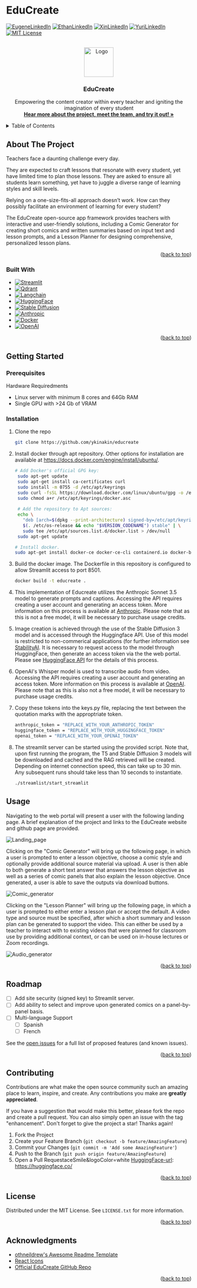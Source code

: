 # EduCreate

<!-- Improved compatibility of back to top link: See: https://github.com/othneildrew/Best-README-Template/pull/73 -->
<a id="readme-top"></a>
<!--
->

<!-- PROJECT SHIELDS -->
<!--
*** I'm using markdown "reference style" links for readability.
*** Reference links are enclosed in brackets [ ] instead of parentheses ( ).
*** See the bottom of this document for the declaration of the reference variables
*** for contributors-url, forks-url, etc. This is an optional, concise syntax you may use.
*** https://www.markdownguide.org/basic-syntax/#reference-style-links
-->
[![EugeneLinkedIn][eo_linkedin-shield]][eo_linkedin-url]
[![EthanLinkedIn][em_linkedin-shield]][em_linkedin-url]
[![XinLinkedIn][ls_linkedin-shield]][ls_linkedin-url]
[![YuriLinkedIn][yk_linkedin-shield]][yk_linkedin-url]
[![MIT License][license-shield]][license-url]



<!-- PROJECT LOGO -->
<br />
<div align="center">
  <a href="https://github.com/othneildrew/Best-README-Template">
    <img src="logo.png" alt="Logo" width="80" height="80">
  </a>

  <h3 align="center">EduCreate</h3>

  <p align="center">
    Empowering the content creator within every teacher and igniting the imagination of every student
    <br />
    <a href="https://sites.google.com/view/educreate-com/home"><strong>Hear more about the project, meet the team, and try it out! »</strong></a>
    <br />
  </p>
</div>



<!-- TABLE OF CONTENTS -->
<details>
  <summary>Table of Contents</summary>
  <ol>
    <li>
      <a href="#about-the-project">About The Project</a>
      <ul>
        <li><a href="#built-with">Built With</a></li>
      </ul>
    </li>
    <li>
      <a href="#getting-started">Getting Started</a>
      <ul>
        <li><a href="#prerequisites">Prerequisites</a></li>
        <li><a href="#installation">Installation</a></li>
      </ul>
    </li>
    <li><a href="#usage">Usage</a></li>
    <li><a href="#roadmap">Roadmap</a></li>
    <li><a href="#contributing">Contributing</a></li>
    <li><a href="#license">License</a></li>
    <li><a href="#contact">Contact</a></li>
    <li><a href="#acknowledgments">Acknowledgments</a></li>
  </ol>
</details>



<!-- ABOUT THE PROJECT -->
## About The Project

Teachers face a daunting challenge every day.

They are expected to craft lessons that resonate with every student, yet have limited time to plan those lessons. They are asked to ensure all students learn something, yet have to juggle a diverse range of learning styles and skill levels.

Relying on a one-size-fits-all approach doesn’t work. How can they possibly facilitate an environment of learning for every student?

The EduCreate open-source app framework provides teachers with interactive and user-friendly solutions, including a Comic Generator for creating short comics and written summaries based on input text and lesson prompts, and a Lesson Planner for designing comprehensive, personalized lesson plans.

<p align="right">(<a href="#readme-top">back to top</a>)</p>



### Built With

* [![Streamlit][Streamlit.js]][Streamlit-url]
* [![Qdrant][Qdrant.js]][Qdrant-url]
* [![Langchain][Langchain.js]][Langchain-url]
* [![HuggingFace][HuggingFace.io]][Huggingface-url]
* [![Stable Diffusion][StableDiffusion.dev]][StableDiffusion-url]
* [![Anthropic][Anthropic.com]][Anthropic-url]
* [![Docker][Docker.com]][Docker-url]
* [![OpenAI][openai.com]][openai-url]

<p align="right">(<a href="#readme-top">back to top</a>)</p>



<!-- GETTING STARTED -->
## Getting Started

### Prerequisites

Hardware Requiredments
* Linux server with minimum 8 cores and 64Gb RAM 
* Single GPU with >24 Gb of VRAM


### Installation

1. Clone the repo
   ```sh
   git clone https://github.com/ykinakin/educreate
   ```
3. Install docker through apt repository. Other options for installation are available at https://docs.docker.com/engine/install/ubuntu/.
   ```sh
   # Add Docker's official GPG key:
    sudo apt-get update
    sudo apt-get install ca-certificates curl
    sudo install -m 0755 -d /etc/apt/keyrings
    sudo curl -fsSL https://download.docker.com/linux/ubuntu/gpg -o /etc/apt/keyrings/docker.asc
    sudo chmod a+r /etc/apt/keyrings/docker.asc
    
    # Add the repository to Apt sources:
    echo \
      "deb [arch=$(dpkg --print-architecture) signed-by=/etc/apt/keyrings/docker.asc] https://download.docker.com/linux/ubuntu \
      $(. /etc/os-release && echo "$VERSION_CODENAME") stable" | \
      sudo tee /etc/apt/sources.list.d/docker.list > /dev/null
    sudo apt-get update

   # Install docker. 
   sudo apt-get install docker-ce docker-ce-cli containerd.io docker-buildx-plugin docker-compose-plugin
   ```
4. Build the docker image. The Dockerfile in this repository is configured to allow Streamlit access to port 8501. 
   ```sh
   docker build -t educreate .
   ```

5. This implementation of Educreate utilizes the Anthropic Sonnet 3.5 model to generate prompts and captions. Accessing the API requires creating a user account and generating an access token. More information on this process is available at [Anthropic](https://www.anthropic.com/api). Please note that as this is not a free model, it will be necessary to purchase usage credits. 

6. Image creation is achieved through the use of the Stable Diffusion 3 model and is accessed through the Huggingface API. Use of this model is restricted to non-commerical applications (for further information see [StabilityAI](https://stability.ai/license#select_membership). It is necessary to request access to the model through HuggingFace, then generate an access token via the the web portal. Please see [HuggingFace API](https://huggingface.co/docs/hub/en/security-tokens) for the details of this process.

7. OpenAI's Whisper model is used to transcribe audio from video. Accessing the API requires creating a user account and generating an access token. More information on this process is available at [OpenAI](https://platform.openai.com/docs/quickstart). Please note that as this is also not a free model, it will be necessary to purchase usage credits. 

8. Copy these tokens into the keys.py file, replacing the text between the quotation marks with the approptriate token. 
   ```sh
   anthropic_token = "REPLACE_WITH_YOUR_ANTHROPIC_TOKEN"
   huggingface_token = "REPLACE_WITH_YOUR_HUGGINGFACE_TOKEN"
   openai_token = "REPLACE_WITH_YOUR_OPENAI_TOKEN"
   ```

7. The streamlit server can be started using the provided script. Note that, upon first running the program, the T5 and Stable Diffusion 3 models will be downloaded and cached and the RAG retrieved will be created. Depending on internet connection speed, this can take up to 30 min. Any subsequent runs should take less than 10 seconds to instantiate. 
   ```sh
   ./streamlist/start_streamlit
   ```

<!-- USAGE EXAMPLES -->
## Usage

Navigating to the web portal will present a user with the following landing page. A brief explanation of the project and links to the EduCreate website and github page are provided. 

![Landing_page](streamlit/Landing_page.png?raw=true "Landing_page")

Clicking on the "Comic Generator" will bring up the following page, in which a user is prompted to enter a lesson objective, choose a comic style and optionally provide additional source material via upload. A user is then able to both generate a short text answer that answers the lesson objective as well as a series of comic panels that also explain the lesson objective. Once generated, a user is able to save the outputs via download buttons. 

![Comic_generator](streamlit/Video_output.png?raw=true "Comic_generator")

Clicking on the "Lesson Planner" will bring up the following page, in which a user is prompted to either enter a lesson plan or accept the default. A video type and source must be specified, after which a short summary and lesson plan can be generated to support the video. This can either be used by a teacher to interact with to existing videos that were planned for classroom use by providing additional context, or can be used on in-house lectures or Zoom recordings. 

![Audio_generator](streamlit/Audio_output.png?raw=true "Audio_generator")


<p align="right">(<a href="#readme-top">back to top</a>)</p>



<!-- ROADMAP -->
## Roadmap

- [ ] Add site security (signed key) to Streamlit server. 
- [ ] Add ability to select and improve upon generated comics on a panel-by-panel basis.
- [ ] Multi-language Support
    - [ ] Spanish
    - [ ] French

See the [open issues](https://github.com/othneildrew/Best-README-Template/issues) for a full list of proposed features (and known issues).

<p align="right">(<a href="#readme-top">back to top</a>)</p>



<!-- CONTRIBUTING -->
## Contributing

Contributions are what make the open source community such an amazing place to learn, inspire, and create. Any contributions you make are **greatly appreciated**.

If you have a suggestion that would make this better, please fork the repo and create a pull request. You can also simply open an issue with the tag "enhancement".
Don't forget to give the project a star! Thanks again!

1. Fork the Project
2. Create your Feature Branch (`git checkout -b feature/AmazingFeature`)
3. Commit your Changes (`git commit -m 'Add some AmazingFeature'`)
4. Push to the Branch (`git push origin feature/AmazingFeature`)
5. Open a Pull RequestaceSmile&logoColor=white
[HuggingFace-url]: https://huggingface.co/

<p align="right">(<a href="#readme-top">back to top</a>)</p>



<!-- LICENSE -->
## License

Distributed under the MIT License. See `LICENSE.txt` for more information.

<p align="right">(<a href="#readme-top">back to top</a>)</p>


<!-- ACKNOWLEDGMENTS -->
## Acknowledgments

* [othneildrew's Awesome Readme Template](https://github.com/othneildrew/Best-README-Template)
* [React Icons](https://react-icons.github.io/react-icons/search)
* [Official EduCreate GitHub Repo](https://github.com/ykinakin/educreate/tree/main)

<p align="right">(<a href="#readme-top">back to top</a>)</p>



<!-- MARKDOWN LINKS & IMAGES -->
<!-- https://www.markdownguide.org/basic-syntax/#reference-style-links -->
[contributors-shield]: https://img.shields.io/github/contributors/othneildrew/Best-README-Template.svg?style=for-the-badge
[contributors-url]: https://github.com/ykinakin/educreate/issues
[forks-shield]: https://img.shields.io/github/forks/othneildrew/Best-README-Template.svg?style=for-the-badge
[forks-url]: https://github.com/othneildrew/Best-README-Template/network/members
[stars-shield]: https://img.shields.io/github/stars/othneildrew/Best-README-Template.svg?style=for-the-badge
[stars-url]: https://github.com/othneildrew/Best-README-Template/stargazers
[issues-shield]: https://img.shields.io/github/issues/othneildrew/Best-README-Template.svg?style=for-the-badge
[issues-url]: https://github.com/ykinakin/educreate/issues
[license-shield]: https://img.shields.io/github/license/othneildrew/Best-README-Template.svg?style=for-the-badge
[license-url]: https://github.com/othneildrew/Best-README-Template/blob/master/LICENSE.txt

[eo_linkedin-shield]: https://img.shields.io/badge/-Eugene_LinkedIn-black.svg?style=for-the-badge&logo=linkedin&colorB=555
[eo_linkedin-url]: https://www.linkedin.com/in/eugene-oon-soo-kai-998453b/
[em_linkedin-shield]: https://img.shields.io/badge/-Ethan_LinkedIn-black.svg?style=for-the-badge&logo=linkedin&colorB=555
[em_linkedin-url]: https://www.linkedin.com/in/ethanjmoody/
[ls_linkedin-shield]: https://img.shields.io/badge/-Xin_LinkedIn-black.svg?style=for-the-badge&logo=linkedin&colorB=555
[ls_linkedin-url]: https://www.linkedin.com/in/xinsong96/
[yk_linkedin-shield]: https://img.shields.io/badge/-Yuri_LinkedIn-black.svg?style=for-the-badge&logo=linkedin&colorB=555
[yk_linkedin-url]: https://www.linkedin.com/in/ykinakin/

[product-screenshot]: images/screenshot.png
[Streamlit.js]: https://img.shields.io/badge/Streamlit-000000?style=for-the-badge&logo=streamlit&logoColor=white
[Streamlit-url]: https://streamlit.io/
[Qdrant.js]: https://img.shields.io/badge/Qdrant-20232A?style=for-the-badge&logoColor=61DAFB
[Qdrant-url]: https://qdrant.tech/
[Langchain.js]: https://img.shields.io/badge/Langchain-35495E?style=for-the-badge&logo=&logoColor=4FC08D
[Langchain-url]: https://www.langchain.com/
[Huggingface.io]: https://img.shields.io/badge/HuggingFace-DD0031?style=for-the-badge&logo=FaceSmile&logoColor=white
[HuggingFace-url]: https://huggingface.co/
[StableDiffusion.dev]: https://img.shields.io/badge/Stable_Diffusion_3-4A4A55?style=for-the-badge&logoColor=FF3E00
[StableDiffusion-url]: https://stability.ai/news/stable-diffusion-3
[Anthropic.com]: https://img.shields.io/badge/Anthropic-FF2D20?style=for-the-badge&logo=anthropic&logoColor=white
[Anthropic-url]: https://www.anthropic.com/
[Docker.com]: https://img.shields.io/badge/Docker-blue?style=for-the-badge&logo=docker&logoColor=white
[Docker-url]: https://www.docker.com/
[openai.com]: https://img.shields.io/badge/OpenAI-purple?style=for-the-badge&logo=openai&logoColor=white
[openai-url]: https://openai.com/
